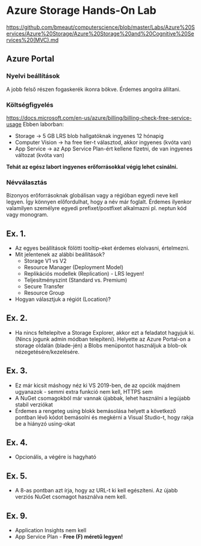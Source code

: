 # Azure Storage Hands-On Lab
https://github.com/bmeaut/computerscience/blob/master/Labs/Azure%20Services/Azure%20Storage/Azure%20Storage%20and%20Cognitive%20Services%20(MVC).md

## Azure Portal 
### Nyelvi beállítások
A jobb felső részen fogaskerék ikonra bökve. Érdemes angolra állítani.

### Költségfigyelés
https://docs.microsoft.com/en-us/azure/billing/billing-check-free-service-usage
Ebben laborban:
 - Storage -> 5 GB LRS blob hallgatóknak ingyenes 12 hónapig
 - Computer Vision -> ha free tier-t választod, akkor ingyenes (kvóta van)
 - App Service -> az App Service Plan-ért kellene fizetni, de van ingyenes változat (kvóta van)
 
**Tehát az egész labort ingyenes erőforrásokkal végig lehet csinálni.**

### Névválasztás
Bizonyos erőforrásoknak globálisan vagy a régióban egyedi neve kell legyen. Így könnyen előfordulhat, hogy a név már foglalt. Érdemes ilyenkor valamilyen személyre egyedi prefixet/postfixet alkalmazni pl. neptun kód vagy monogram.

## Ex. 1.
- Az egyes beállítások fölötti tooltip-eket érdemes elolvasni, értelmezni.
- Mit jelentenek az alábbi beállítások?
  - Storage V1 vs V2
  - Resource Manager (Deployment Model)
  - Replikációs modellek (Replication) - LRS legyen!
  - Teljesítményszint (Standard vs. Premium)
  - Secure Transfer
  - Resource Group
- Hogyan választjuk a régiót (Location)?

## Ex. 2.
- Ha nincs feltelepítve a Storage Explorer, akkor ezt a feladatot hagyjuk ki. (Nincs jogunk admin módban telepíteni). Helyette az Azure Portal-on a storage oldalán (blade-jén) a Blobs menüpontot használjuk a blob-ok nézegetésére/kezelésére.

## Ex. 3.
- Ez már kicsit máshogy néz ki VS 2019-ben, de az opciók majdnem ugyanazok - semmi extra funkció nem kell, HTTPS sem
- A NuGet csomagokból már vannak újabbak, lehet használni a legújabb stabil verziókat
- Érdemes a rengeteg using blokk bemásolása helyett a következő pontban lévő kódot bemásolni és megkérni a Visual Studio-t, hogy rakja be a hiányzó using-okat

## Ex. 4.
- Opcionális, a végére is hagyható

## Ex. 5.
- A 8-as pontban azt írja, hogy az URL-t ki kell egészíteni. Az újabb verziós NuGet csomagot használva nem kell.

## Ex. 9.
- Application Insights nem kell
- App Service Plan - **Free (F) méretű legyen!**



